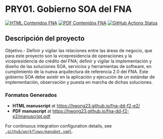 # PRY01. Gobierno SOA del FNA   
[![HTML Contenidos FNA](https://img.shields.io/badge/manuscript-HTML-blue.svg)](https://hwong23.github.io/fna-dd-f2-pry1/)
[![PDF Contenidos FNA](https://img.shields.io/badge/manuscript-PDF-blue.svg)](https://hwong23.github.io/fna-dd-f2-pry1/manuscript.pdf)
[![GitHub Actions Status](https://github.com/hwong23/fna-dd-f2-pry1/workflows/Manubot/badge.svg)](https://github.com/hwong23/fna-dd-f2-pry1/actions)

## Descripción del proyecto
Objetivo.- Definir y vigilar las relaciones entre las áreas de negocio, que para este proyecto son la vicepresidencia de operaciones y la vicepresidencia de crédito del FNA; definir y vigilar la implementación y diseño de las soluciones SOA, servicios y herramientas de software, en cumplimiento de la nueva arquitectura de referencia 2.0 del FNA. Este gobierno SOA debe asistir en la aplicación y ejecución de un estándar de implementación, observación y puesta en marcha de dichas soluciones.

### Formatos Generados
+ **HTML manuscript** at https://hwong23.github.io/fna-dd-f2-e2/
+ **PDF manuscript** at https://hwong23.github.io/fna-dd-f2-e2/manuscript.pdf

For continuous integration configuration details, see [`.github/workflows/manubot.yaml`](.github/workflows/manubot.yaml).

